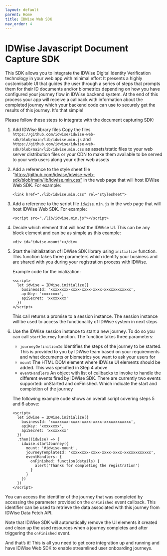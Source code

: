 ```yaml
---
layout: default
parent: Home
title: IDWise Web SDK 
nav_order: 4
---
```

# IDWise Javascript Document Capture SDK

This SDK allows you to integrate the IDWise Digital Identity Verification technology in your web app with minimal effort
It presents a highly customisable UI that guides the user through a series of steps that prompts them for their ID documents and/or biometrics depending on how you have configured your journey flow in IDWise backend system. At the end of this process your app will receive a callback with information about the completed journey which your backend code can use to securely get the results of this journey. It's that simple!

Please follow these steps to integrate with the document capturing SDK:
1. Add IDWise library files
Copy the files `https://github.com/idwise/idwise-web-sdk/blob/main/lib/idwise.min.js` and `https://github.com/idwise/idwise-web-sdk/blob/main/lib/idwise.min.css` as assets/static files to your web server distribution files or your CDN to make them available to be served to your web users along your other web assets

2. Add a reference to the style sheet file “https://github.com/idwise/idwise-web-sdk/blob/main/lib/idwise.min.css” in the web page that will host IDWise Web SDK. For example:

    ```
    <link href="./lib/idwise.min.css" rel="stylesheet">
    ```

3. Add a reference to the script file `idwise.min.js` in the web page that will host IDWise Web SDK. For example:

    ```
    <script src="./lib/idwise.min.js"></script>
    ```

4. Decide which element that will host the IDWise UI. This can be any block element and can be as simple as this example:

    ```
    <div id="idwise-mount"></div>
    ```

5. Start the initialization of IDWise SDK library using `initialize` function. This function takes three parameters which identify your business and are shared with you during your registration process with IDWise.

    Example code for the inialization:

    ```
    <script>
      let idwise = IDWise.initialize({
        businessId: 'xxxxxxxx-xxxx-xxxx-xxxx-xxxxxxxxxxxx',
        apiKey: 'xxxxxxxx',
        apiSecret: 'xxxxxxxx'
      })
    </script>
    ```

    This call returns a promise to a session instance. The session instance will be used to access the functionality of IDWise system in next steps

6. Use the IDWise session instance to start a new journey. To do so you can call `startJourney` function. The function takes three parameters:
    * `journeyDefinitionId` Identifies the steps of the journey to be started. This is provided to you by IDWise team based on your requirements and what documents or biometrics you want to ask your users for
    * `mount` The HTML DOM element where IDWise UI elements should be added. This was specified in Step 4 above
    * `eventHandlers` An object with list of callbacks to invoke to handle the
different events fired by IDWise SDK. There are currently two events supported: onStarted and onFinished. Which indicate the start and completion of the journey

    The following example code shows an overall script covering steps 5 and 6 above:

    ```
    <script>
      let idwise = IDWise.initialize({
        businessId: 'xxxxxxxx-xxxx-xxxx-xxxx-xxxxxxxxxxxx',
        apiKey: 'xxxxxxxx',
        apiSecret: 'xxxxxxxx'
      })
      .then((idwise) => {
        idwise.startJourney({
          mount: '#idwise-mount',
          journeyTemplateId: 'xxxxxxxx-xxxx-xxxx-xxxx-xxxxxxxxxxxx',
          eventHandlers: {
            onFinished: function(details) {
              alert('Thanks for completing the registration')
            }
          }
        })
      })
    </script>
    ```

You can access the identifier of the journey that was completed by accessing the parameter provided on the `onFinished` event callback. This identifier can be used to retrieve the data associated with this journey from IDWise Data Fetch API.

Note that IDWise SDK will automatically remove the UI elements it created and clean up the used resources when a journey completes and after triggering the `onFinished` event.

And that’s it! This is all you need to get core integration up and running and have IDWise Web SDK to enable streamlined user onboarding journeys.
